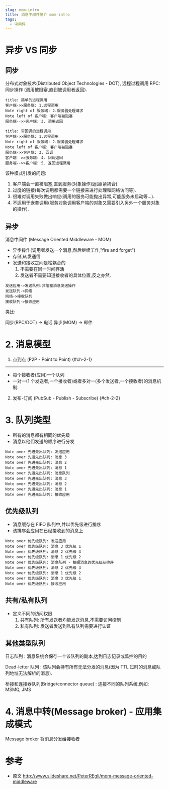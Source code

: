 ```yaml
---
slug: mom-intro
title: 消息中间件简介 mom-intro
tags:
  - 中间件
---
```


# 异步 VS 同步

## 同步

分布式对象技术(Distributed Object Technologies - DOT), 远程过程调用 RPC: 同步操作 (调用被阻塞,直到被调用者返回).

<!--more-->

```sequence
title: 简单的远程调用
客户端->>服务端: 1.远程调用
Note right of 服务端: 2.服务器处理请求
Note left of 客户端: 客户端被阻塞
服务端-->>客户端: 3. 调用返回
```

```sequence
title: 带回调的远程调用
客户端->>服务端: 1.远程调用
Note right of 服务端: 2.服务器处理请求
Note left of 客户端: 客户端被阻塞
服务端->>客户端: 3. 回调
客户端-->>服务端: 4. 回调返回
服务端-->>客户端: 5. 返回远程调用
```

该种模式引发的问题:

1. 客户端会一直被阻塞,直到服务(对象操作)返回(紧耦合).
2. 过度的链接(每次调用都需要一个链接来进行处理和网络访问等).
3. 很难对调用失败做出响应(调用的服务可能抛出异常,可能服务未启动等...).
4. 不适用于嵌套调用(服务对象调用客户端的对象又需要引入另外一个服务对象的操作).

## 异步

消息中间件 (Message Oriented Middleware - MOM)

- 异步操作(调用者发送一个消息,然后继续工作,"fire and forget")
- 存储,转发通信
- 发送和接收之间是松耦合的
  1.  不需要在同一时间存活
  2.  发送者不需要知道接收者的具体位置,反之亦然.

```sequence
发送应用->发送队列:非阻塞消息发送操作
发送队列->网络
网络->接收队列
接收队列->接收应用
```

类比:

同步(RPC/DOT) -> 电话
异步(MOM) -> 邮件

# 2. 消息模型

1. 点到点 (P2P - Point to Point) {#ch-2-1}

---

- 每个接收者(应用)一个队列
- 一对一(1 个发送者,一个接收者)或者多对一(多个发送者,一个接收者)的消息机制.

2. 发布-订阅 (PubSub - Publish - Subscribe) {#ch-2-2}

# 3. 队列类型

- 所有的消息都有相同的优先级
- 消息以他们发送的顺序进行分发

```sequence
Note over 先进先出队列: 发送应用
Note over 先进先出队列: 消息 3
Note over 先进先出队列: 消息 2
Note over 先进先出队列: 消息 1
Note over 先进先出队列: 消息队列
Note over 先进先出队列: 消息 3
Note over 先进先出队列: 消息 2
Note over 先进先出队列: 消息 1
Note over 先进先出队列: 接收应用
```

## 优先级队列

- 消息缓存在 FIFO 队列中,并以优先级进行排序
- 该排序会应用在已经接收到的消息上

```sequence
Note over 优先级队列: 发送应用
Note over 优先级队列: 消息 3 优先级 1
Note over 优先级队列: 消息 2 优先级 3
Note over 优先级队列: 消息 1 优先级 2
Note over 优先级队列: 消息队列 - 根据消息的优先级从排序
Note over 优先级队列: 消息 2 优先级 3
Note over 优先级队列: 消息 1 优先级 2
Note over 优先级队列: 消息 3 优先级 1
Note over 优先级队列: 接收应用
```

## 共有/私有队列

- 定义不同的访问权限
  1.  共有队列: 所有发送者均能发送消息,不需要访问控制
  2.  私有队列: 发送者发送到私有队列需要进行认证

## 其他类型队列

日志队列
: 消息系统会保存一个该队列的副本,达到日志记录或监控的目的

Dead-letter 队列
: 该队列会持有所有无法分发的消息(因为 TTL 过时的消息或队列地址无法解析的消息).

桥接和连接器队列(Bridge/connector queue)
: 连接不同的队列系统,例如: MSMQ, JMS

# 4. 消息中转(Message broker) - 应用集成模式

Message broker 将消息分发给接收者

# 参考

- 原文 http://www.slideshare.net/PeterREgli/mom-message-oriented-middleware
